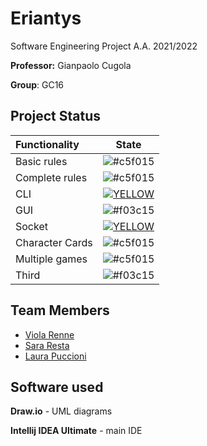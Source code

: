 # Eriantys

Software Engineering Project A.A. 2021/2022

**Professor:** Gianpaolo Cugola  

**Group**: GC16

## Project Status

| Functionality | State |
|:-----------------------|:------------------------------------:|
| Basic rules | ![#c5f015](https://via.placeholder.com/15/c5f015/000000?text=+) |
| Complete rules | ![#c5f015](https://via.placeholder.com/15/c5f015/000000?text=+) |
| CLI | [![YELLOW](https://via.placeholder.com//15/ffdd00/ffdd00)](#) |
| GUI |  ![#f03c15](https://via.placeholder.com/15/f03c15/000000?text=+) |
| Socket | [![YELLOW](https://via.placeholder.com//15/ffdd00/ffdd00)](#) |
| Character Cards | ![#c5f015](https://via.placeholder.com/15/c5f015/000000?text=+) |
| Multiple games | ![#c5f015](https://via.placeholder.com/15/c5f015/000000?text=+)|
| Third | ![#f03c15](https://via.placeholder.com/15/f03c15/000000?text=+)|
<!--
[![RED](https://via.placeholder.com//15/f03c15/f03c15)](#)
[![YELLOW](https://via.placeholder.com//15/ffdd00/ffdd00)](#)
[![GREEN](https://via.placeholder.com//15/44bb44/44bb44)](#)
-->


## Team Members
* [Viola Renne](https://github.com/viols-code)
* [Sara Resta](https://github.com/sararesta)
* [Laura Puccioni](https://github.com/LaP19)

## Software used
**Draw.io** - UML diagrams

**Intellij IDEA Ultimate** - main IDE

